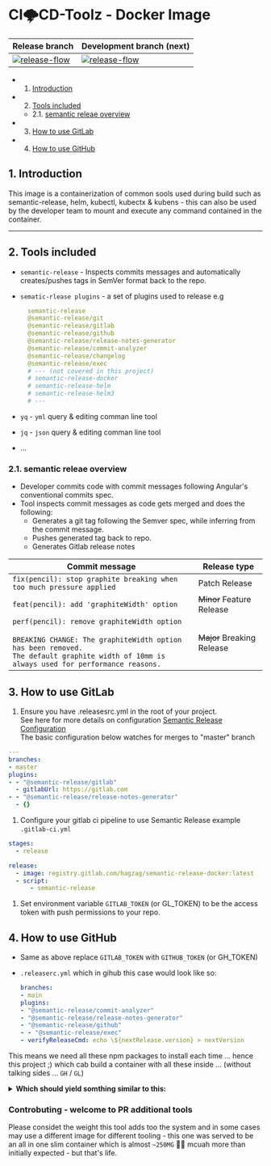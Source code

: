# CI🌩️CD-Toolz - Docker Image

| Release branch  |  Development branch (next) |
|---|---|
| [![release-flow](https://github.com/hagzag/cicd-toolz/actions/workflows/release.yml/badge.svg?branch=main)](https://github.com/hagzag/cicd-toolz/actions/workflows/release.yml) | [![release-flow](https://github.com/hagzag/cicd-toolz/actions/workflows/release.yml/badge.svg?branch=dev)](https://github.com/hagzag/cicd-toolz/actions/workflows/release.yml)  |



<!-- vscode-markdown-toc -->
* 1. [Introduction](#Introduction)
* 2. [ Tools included](#Toolsincluded)
	* 2.1. [semantic releae overview](#semanticreleaeoverview)
* 3. [How to use GitLab](#HowtouseGitLab)
* 4. [How to use GitHub](#HowtouseGitHub)

<!-- vscode-markdown-toc-config
	numbering=true
	autoSave=true
	/vscode-markdown-toc-config -->
<!-- /vscode-markdown-toc -->

## 1. <a name='Introduction'></a>Introduction

This image is a containerization of common sools used during build such as semantic-release, helm, kubectl, kubectx & kubens - this can also be used by the developer team to mount and execute any command contained in the container.

---

## 2. <a name='Toolsincluded'></a> Tools included

* `semantic-release` -  Inspects commits messages and automatically creates/pushes tags in SemVer format back to the repo.

* `sematic-rlease plugins` - a set of plugins used to release e.g
  
  ```yml
    semantic-release 
    @semantic-release/git 
    @semantic-release/gitlab 
    @semantic-release/github 
    @semantic-release/release-notes-generator 
    @semantic-release/commit-analyzer 
    @semantic-release/changelog 
    @semantic-release/exec
    # --- (not covered in this project)
    # semantic-release-docker  
    # semantic-release-helm 
    # semantic-release-helm3 
    # ---
  ```

* `yq` - `yml` query & editing comman line tool
* `jq` - `json` query & editing comman line tool
* ...

### 2.1. <a name='semanticreleaeoverview'></a>semantic releae overview

* Developer commits code with commit messages following Angular's conventional commits spec.
* Tool inspects commit messages as code gets merged and does the following:
  * Generates a git tag following the Semver spec, while inferring from the commit message.
  * Pushes generated tag back to repo.
  * Generates Gitlab release notes

| Commit message                                                                                                                                                                                 | Release type               |
| ------------------------------------------------------------------------------------------------------------------------------------------------------------------------------------------------ | -------------------------- |
| `fix(pencil): stop graphite breaking when too much pressure applied`                                                                                                                             | Patch Release              |
| `feat(pencil): add 'graphiteWidth' option`                                                                                                                                                       | ~~Minor~~ Feature Release  |
| `perf(pencil): remove graphiteWidth option`<br><br>`BREAKING CHANGE: The graphiteWidth option has been removed.`<br>`The default graphite width of 10mm is always used for performance reasons.` | ~~Major~~ Breaking Release |

## 3. <a name='HowtouseGitLab'></a>How to use GitLab

1. Ensure you have .releasesrc.yml in the root of your project. \
   See here for more details on configuration [Semantic Release Configuration](https://github.com/semantic-release/semantic-release/blob/master/docs/usage/configuration.md#configuration) \
   The basic configuration below watches for merges to "master" branch

```yml
---
branches:
- master
plugins:
- - "@semantic-release/gitlab"
  - gitlabUrl: https://gitlab.com
- - "@semantic-release/release-notes-generator"
  - {}
```

<!-- ```json
{
  "branches": [ "master" ],
  "plugins": [
    ["@semantic-release/gitlab", {
      "gitlabUrl": "https://gitlab.com"
    }],
    ["@semantic-release/release-notes-generator", {}]
  ]
}
``` -->

1. Configure your gitlab ci pipeline to use Semantic Release example `.gitlab-ci.yml`

```yaml
stages:
  - release

release:
  - image: registry.gitlab.com/hagzag/semantic-release-docker:latest
  - script:
      - semantic-release
```

1. Set environment variable `GITLAB_TOKEN` (or GL_TOKEN) to be the access token with push permissions to your repo.

## 4. How to use GitHub

* Same as above replace `GITLAB_TOKEN` with `GITHUB_TOKEN` (or GH_TOKEN)
* `.releaserc.yml` which in gihub this case would look like so:

    ```yml
    branches:
    - main
    plugins:
    - "@semantic-release/commit-analyzer"
    - "@semantic-release/release-notes-generator"
    - "@semantic-release/github"
    - - "@semantic-release/exec"
    - verifyReleaseCmd: echo \${nextRelease.version} > nextVersion
    ```

This means we need all these npm packages to install each time ... hence this project ;) which cab build a container with all these inside ... (without talking sides ... `GH` / `GL`)

<details>
  <summary><b>Which should yield somthing similar to this:</b></summary>

```yml

# An example github-actions.yml

# This is a basic workflow to help you get started with Actions

name: release-flow

# Controls when the workflow will run
on:
  # Triggers the workflow on push or pull request events but only for the "main" branch
  push:
    branches: [ "*" ]
  pull_request:
    branches: [ "main" ]

  # Allows you to run this workflow manually from the Actions tab
  workflow_dispatch:

# A workflow run is made up of one or more jobs that can run sequentially or in parallel
jobs:
  # This workflow contains a single job called "build"
  build:
    # The type of runner that the job will run on
#     runs-on: ubuntu-latest
    runs-on: [self-hosted] 
    # Steps represent a sequence of tasks that will be executed as part of the job
    steps:
      # Checks-out your repository under $GITHUB_WORKSPACE, so your job can access it
      - uses: actions/checkout@v3

      - uses: actions/setup-node@v3
        with:
          node-version: 18

      - name: Install semantic releae dependencies
        run: |
          npm install -g semantic-release
          npm install -g @semantic-release/git @semantic-release/github @semantic-release/changelog @semantic-release/commit-analyzer @semantic-release/release-notes-generator @semantic-release/exec

      - name: Get npm cache directory
        id: npm-cache-dir
        shell: bash
        run: echo "dir=$(npm config get cache)" >> ${GITHUB_OUTPUT}

      - name: setup and execute semantic-release
        id: nextrealease
        run: |
          cat <<EOF>> .releaserc.yml
          branches:
          - main
          plugins:
          - "@semantic-release/commit-analyzer"
          - "@semantic-release/release-notes-generator"
          - "@semantic-release/github"
          - - "@semantic-release/exec"
            - verifyReleaseCmd: echo \${nextRelease.version} > nextVersion
          EOF
          semantic-release -r ${{ github.server_url }}/${{ github.repository }}.git
          test -f nextVersion && echo "SRTAG=v$(cat nextVersion)" >> ${GITHUB_OUTPUT}
          cat nextVersion
        env:
          GITHUB_TOKEN: ${{ secrets.GITHUB_TOKEN }}
          
      - name: just echo nectVerson
        run: echo $SRTAG
        env:
          SRTAG: ${{ steps.nextrealease.outputs.SRTAG }}
```

</details>

### Controbuting - welcome to PR additional tools

Please considet the weight this tool adds too the system and in some cases may use a different image for different tooling - this one was served to be an all in one slim container which is almost `~250MG` :woman_with_turban: mcuah more than initially expected - but that's life.